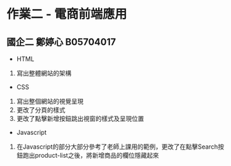 # 作業二 - 電商前端應用
## 國企二 鄭婷心 B05704017


* HTML
1. 寫出整體網站的架構

* CSS
1. 寫出整個網站的視覺呈現
2. 更改了分頁的樣式
3. 更改了點擊新增按鈕跳出視窗的樣式及呈現位置

* Javascript
1. 在Javascript的部分大部分參考了老師上課用的範例，更改了在點擊Search按鈕跑出product-list之後，將新增商品的欄位隱藏起來
